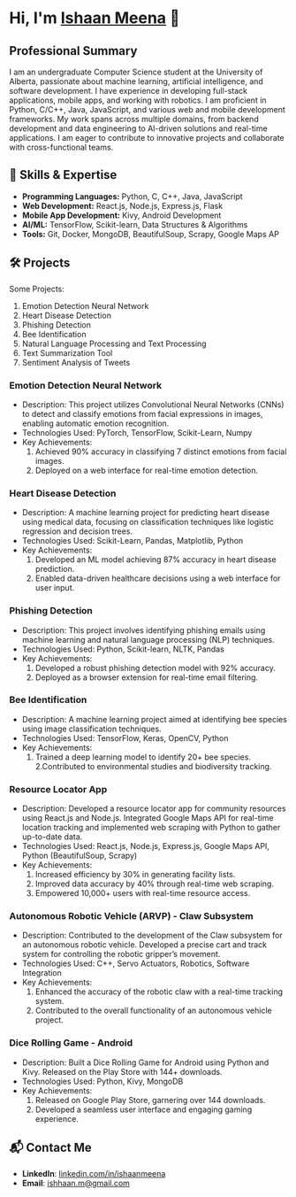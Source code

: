 # Hi, I'm [Ishaan Meena](https://ishaan6233.github.io/IshaanMeena/) 👋

## Professional Summary
I am an undergraduate Computer Science student at the University of Alberta, passionate about machine learning, artificial intelligence, and software development. I have experience in developing full-stack applications, mobile apps, and working with robotics. I am proficient in Python, C/C++, Java, JavaScript, and various web and mobile development frameworks. My work spans across multiple domains, from backend development and data engineering to AI-driven solutions and real-time applications. I am eager to contribute to innovative projects and collaborate with cross-functional teams.

## 🌱 Skills & Expertise
- **Programming Languages:** Python, C, C++, Java, JavaScript
- **Web Development:** React.js, Node.js, Express.js, Flask
- **Mobile App Development:** Kivy, Android Development
- **AI/ML:** TensorFlow, Scikit-learn, Data Structures & Algorithms
- **Tools:** Git, Docker, MongoDB, BeautifulSoup, Scrapy, Google Maps AP

## 🛠 Projects

Some Projects:
1. Emotion Detection Neural Network
2. Heart Disease Detection
3. Phishing Detection
4. Bee Identification
5. Natural Language Processing and Text Processing
6. Text Summarization Tool
7. Sentiment Analysis of Tweets

### Emotion Detection Neural Network
- Description: This project utilizes Convolutional Neural Networks (CNNs) to detect and classify emotions from facial expressions in images, enabling automatic emotion recognition.
- Technologies Used: PyTorch, TensorFlow, Scikit-Learn, Numpy
- Key Achievements:
  1. Achieved 90% accuracy in classifying 7 distinct emotions from facial images.
  2. Deployed on a web interface for real-time emotion detection.

### Heart Disease Detection
- Description: A machine learning project for predicting heart disease using medical data, focusing on classification techniques like logistic regression and decision trees.
- Technologies Used: Scikit-Learn, Pandas, Matplotlib, Python
- Key Achievements:
  1. Developed an ML model achieving 87% accuracy in heart disease prediction.
  2. Enabled data-driven healthcare decisions using a web interface for user input.

### Phishing Detection
- Description: This project involves identifying phishing emails using machine learning and natural language processing (NLP) techniques.
- Technologies Used: Python, Scikit-learn, NLTK, Pandas
- Key Achievements:
  1. Developed a robust phishing detection model with 92% accuracy.
  2. Deployed as a browser extension for real-time email filtering.

### Bee Identification
- Description: A machine learning project aimed at identifying bee species using image classification techniques.
- Technologies Used: TensorFlow, Keras, OpenCV, Python
- Key Achievements:
  1. Trained a deep learning model to identify 20+ bee species.
  2.Contributed to environmental studies and biodiversity tracking.

### Resource Locator App
-  Description: Developed a resource locator app for community resources using React.js and Node.js. Integrated Google Maps API for real-time location tracking and implemented web scraping with Python to gather up-to-date data.
- Technologies Used: React.js, Node.js, Express.js, Google Maps API, Python (BeautifulSoup, Scrapy)
- Key Achievements:
  1. Increased efficiency by 30% in generating facility lists.
  2. Improved data accuracy by 40% through real-time web scraping.
  3. Empowered 10,000+ users with real-time resource access.

### Autonomous Robotic Vehicle (ARVP) - Claw Subsystem
- Description: Contributed to the development of the Claw subsystem for an autonomous robotic vehicle. Developed a precise cart and track system for controlling the robotic gripper’s movement.
- Technologies Used: C++, Servo Actuators, Robotics, Software Integration
- Key Achievements:
  1. Enhanced the accuracy of the robotic claw with a real-time tracking system.
  2. Contributed to the overall functionality of an autonomous vehicle project.

### Dice Rolling Game - Android
- Description: Built a Dice Rolling Game for Android using Python and Kivy. Released on the Play Store with 144+ downloads.
- Technologies Used: Python, Kivy, MongoDB
- Key Achievements:
  1. Released on Google Play Store, garnering over 144 downloads.
  2. Developed a seamless user interface and engaging gaming experience.

## 📬 Contact Me
- **LinkedIn**: [linkedin.com/in/ishaanmeena](https://www.linkedin.com/in/ishaanmeena)
- **Email**: ishhaan.m@gmail.com


